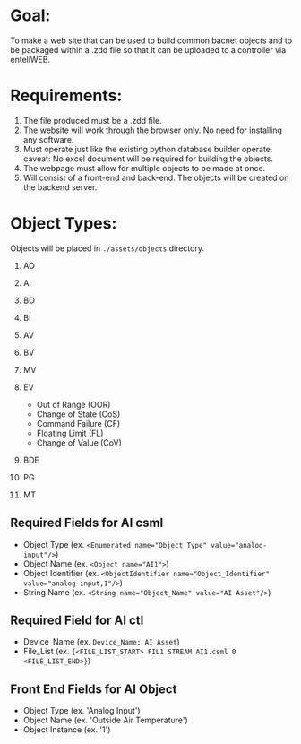 # Goal:

To make a web site that can be used to build common bacnet objects and to be packaged within a .zdd file so that it can be uploaded to a controller via enteliWEB.

# Requirements:

1. The file produced must be a .zdd file.
2. The website will work through the browser only. No need for installing any software.
3. Must operate just like the existing python database builder operate.
   caveat: No excel document will be required for building the objects.
4. The webpage must allow for multiple objects to be made at once.
5. Will consist of a front-end and back-end. The objects will be created on the backend server.

# Object Types:

Objects will be placed in `./assets/objects` directory.

1. AO
2. AI
3. BO
4. BI
5. AV
6. BV
7. MV
8. EV

   - Out of Range (OOR)
   - Change of State (CoS)
   - Command Failure (CF)
   - Floating Limit (FL)
   - Change of Value (CoV)

9. BDE
10. PG
11. MT

## Required Fields for AI csml

- Object Type (ex. `<Enumerated name="Object_Type" value="analog-input"/>`)
- Object Name (ex. `<Object name="AI1">`)
- Object Identifier (ex. `<ObjectIdentifier name="Object_Identifier" value="analog-input,1"/>`)
- String Name (ex. `<String name="Object_Name" value="AI Asset"/>`)

## Required Field for AI ctl

- Device_Name (ex. `Device_Name: AI Asset`)
- File_List (ex. `{<FILE_LIST_START> FIL1 STREAM AI1.csml 0 <FILE_LIST_END>}`)

## Front End Fields for AI Object

- Object Type (ex. 'Analog Input')
- Object Name (ex. 'Outside Air Temperature')
- Object Instance (ex. '1')

